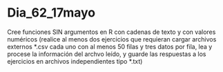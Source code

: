 # Dia_62_17mayo
Cree funciones SIN argumentos en R con cadenas de texto y con valores numéricos  (realice al menos dos ejercicios que requieran cargar archivos externos *.csv cada uno con al menos 50 filas y tres datos por fila, lea y procese la información del archvo leído, y guarde las respuestas a los ejercicios  en archivos independientes tipo *.txt)
